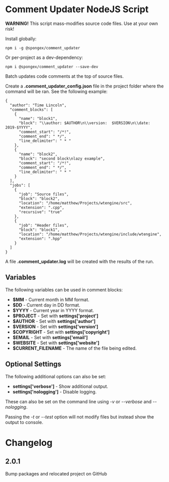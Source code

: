 # Comment Updater NodeJS Script

__WARNING!__  This script mass-modifies source code files.  Use at your own risk!

Install globally:
```
npm i -g @spongex/comment_updater
```

Or per-project as a dev-dependency:
```
npm i @spongex/comment_updater --save-dev
```

Batch updates code comments at the top of source files.

Create a __.comment_updater_config.json__ file in the project folder where the command will be ran.
See the following example:
```
{
  "author": "Time Lincoln",
  "comment_blocks": [
    {
      "name": "block1",
      "block": "\\author: $AUTHOR\n\\version:  $VERSION\n\\date:  2019-$YYYY",
      "comment_start": "/*!",
      "comment_end": " */",
      "line_delimiter": " * "
    },
    {
      "name": "block2",
      "block": "second block\nlazy example",
      "comment_start": "/*!",
      "comment_end": " */",
      "line_delimiter": " * "
    }
  ],
  "jobs": [
    {
      "job": "Source files",
      "block": "block2",
      "location": "/home/matthew/Projects/wtengine/src",
      "extension": ".cpp",
      "recursive": "true"
    },
    {
      "job": "Header files",
      "block": "block1",
      "location": "/home/matthew/Projects/wtengine/include/wtengine",
      "extension": ".hpp"
    }
  ]
}
```

A file __.comment_updater.log__ will be created with the results of the run.

## Variables

The following variables can be used in comment blocks:
- __$MM__ - Current month in MM format.
- __$DD__ - Current day in DD format.
- __$YYYY__ - Current year in YYYY format.
- __$PROJECT__ - Set with __settings['project']__
- __$AUTHOR__ - Set with __settings['author']__
- __$VERSION__ - Set with __settings['version']__
- __$COPYRIGHT__ - Set with __settings['copyright']__
- __$EMAIL__ - Set with __settings['email']__
- __$WEBSITE__ - Set with __settings['website']__
- __$CURRENT_FILENAME__ - The name of the file being edited.

## Optional Settings

The following additional options can also be set:
- __settings['verbose']__ - Show additional output.
- __settings['nologging']__ - Disable logging.

These can also be set on the command line using *-v* or *--verbose* and *--nologging*.

Passing the *-t* or *--test* option will not modify files but instead show the output to console.

# Changelog

## 2.0.1
Bump packages and relocated project on GitHub
